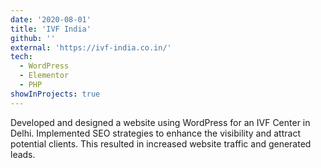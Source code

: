 ```yaml
---
date: '2020-08-01'
title: 'IVF India'
github: ''
external: 'https://ivf-india.co.in/'
tech:
  - WordPress
  - Elementor
  - PHP
showInProjects: true
---
```


Developed and designed a website using WordPress for an IVF Center in Delhi. Implemented SEO strategies to enhance the visibility and attract potential clients. This resulted in increased website traffic and generated leads.
